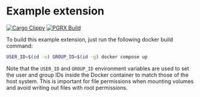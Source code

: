 # Example extension

[![Cargo Clippy](https://github.com/earth-metabolome-initiative/emi-monorepo/actions/workflows/cargo-clippy-example-extension.yml/badge.svg)](https://github.com/earth-metabolome-initiative/emi-monorepo/actions/workflows/cargo-clippy-example-extension.yml)
[![PGRX Build](https://github.com/earth-metabolome-initiative/emi-monorepo/actions/workflows/pgrx-example-extension.yml/badge.svg)](https://github.com/earth-metabolome-initiative/emi-monorepo/actions/workflows/pgrx-example-extension.yml)

To build this example extension, just run the following docker build command:

```bash
USER_ID=$(id -u) GROUP_ID=$(id -g) docker compose up
```

Note that the `USER_ID` and `GROUP_ID` environment variables are used to set the user and group IDs inside the Docker container to match those of the host system. This is important for file permissions when mounting volumes and avoid writing out files with root permissions.
